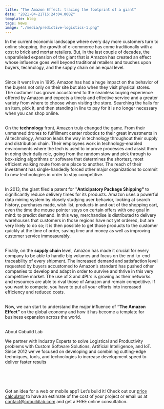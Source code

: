 ```yaml
---
title: "The Amazon Effect: tracing the footprint of a giant"
date: "2021-04-21T16:24:04.000Z"
template: blog
tags: News
image: "./media/predictive-logistics-1.png"
---
```


In the current economic landscape where every day more customers turn to online shopping, the growth of e-commerce has come traditionally with a cost to brick and mortar retailers. But, in the last couple of decades, the unparalleled expansion of the giant that is Amazon has created an effect whose influence goes well beyond traditional retailers and touches upon buyers, technology, and the supply chain on an equal level.  <br> </br>

Since it went live in 1995, Amazon has had a huge impact on the behavior of the buyers not only on their site but also when they visit physical stores. The customer has grown accustomed to the seamless buying experience offered by Amazon and expects a timely and effective service and a greater variety from where to choose when visiting the store. Searching the halls for an item, pick it, and then standing in line to pay for it is no longer necessary when you can shop online. <br> </br>

On the **technology** front, Amazon truly changed the game. From their unmanned drones to fulfillment center robotics to their great investments in AI technology, Amazon leads the way in technology throughout their supply and distribution chain. Their employees work in technology-enabled environments where the tech is used to improve processes and assist them in doing their daily role, going from the random stow and pick through to box-sizing algorithms or software that determines the shortest, most efficient walking route from one place to another. The reach of their investment has single-handedly forced other major organizations to commit to new technologies in order to stay competitive. <br> </br>


In 2013, the giant filed a patent for **"Anticipatory Package Shipping"** to significantly reduce delivery times for its products. Amazon uses a powerful data mining system by closely studying user behavior, looking at search history, purchases made, wish list, products in and out of the shopping cart, even the time the mouse pointer stays on certain offers with one goal in mind: to predict demand. In this way, merchandise is distributed to delivery warehouses that customers in those regions have not yet ordered, but are very likely to do so; it is then possible to get those products to the customer quickly at the time of order, saving time and money as well as improving customer service immeasurably. <br> </br>

Finally, on the **supply chain** level, Amazon has made it crucial for every company to be able to handle big volumes and focus on the end-to-end traceability of every shipment. The increased demand and satisfaction level requested by buyers accustomed to Amazon’s standard has pushed other companies to develop and adapt in order to survive and thrive in this very competitive market. The use of 3 and 4PL’s is growing as their networks and resources are able to rival those of Amazon and remain competitive. If you want to compete, you have to put all your efforts into increased efficiency and reduced costs.  <br> </br>

Now, we can start to understand the major influence of **“The Amazon Effect”** on the global economy and how it has become a template for business expansion across the world. <br> </br>



<title-3 align="left"> About Cobuild Lab </title-3>

We partner with Industry Experts to solve Logistical and Productivity problems with Custom Software Solutions, Artificial Intelligence, and IoT.  Since 2012 we've focused on developing and combining cutting-edge techniques, tools, and technologies to increase development speed to deliver faster results<br> </br>

<youtube-video id="5fbYxQNgJ7s&"></youtube-video>  <br> </br>

Got an idea for a web or mobile app? Let’s build it! Check out our <a target="_blank" href="https://cobuildlab.com/price-calculator/">  price calculator</a> to have an estimate of the cost of your project or email us at contact@cobuildlab.com and get a FREE online consultation. 

